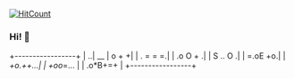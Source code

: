 [![HitCount](https://komarev.com/ghpvc/?username=manudevcode&label=Profile%20views&color=60dae2&style=flat)](https://github.com/anakix)
### Hi! 👋 

+-----------------+
|               ..| __
|            o + +|
|         . = = =.|
|         .o O + .|
|        S .. O  .|
|         =.oE +o.|
|        *+o.++...|
|       +oo*=...  |
|      .o*B+=+    |
+-----------------+
